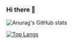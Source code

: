 ### Hi there 👋

![Anurag's GitHub stats](https://github-readme-stats.vercel.app/api?username=Raskc&show_icons=true&theme=radical)


[![Top Langs](https://github-readme-stats.vercel.app/api/top-langs/?username=anuraghazra&layout=compact&theme=radical)](https://github.com/anuraghazra/github-readme-stats)
